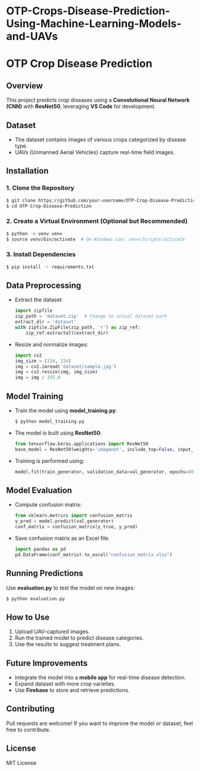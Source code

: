 # OTP-Crops-Disease-Prediction-Using-Machine-Learning-Models-and-UAVs
# OTP Crop Disease Prediction

## Overview

This project predicts crop diseases using a **Convolutional Neural Network (CNN)** with **ResNet50**, leveraging **VS Code** for development.

## Dataset

- The dataset contains images of various crops categorized by disease type.
- UAVs (Unmanned Aerial Vehicles) capture real-time field images.



## Installation

### 1. Clone the Repository

```sh
$ git clone https://github.com/your-username/OTP-Crop-Disease-Prediction.git
$ cd OTP-Crop-Disease-Prediction
```

### 2. Create a Virtual Environment (Optional but Recommended)

```sh
$ python -m venv venv
$ source venv/bin/activate  # On Windows use: venv\Scripts\activate
```

### 3. Install Dependencies

```sh
$ pip install -r requirements.txt
```

## Data Preprocessing

- Extract the dataset:
  ```python
  import zipfile
  zip_path = 'dataset.zip'  # Change to actual dataset path
  extract_dir = 'dataset'
  with zipfile.ZipFile(zip_path, 'r') as zip_ref:
      zip_ref.extractall(extract_dir)
  ```
- Resize and normalize images:
  ```python
  import cv2
  img_size = (224, 224)
  img = cv2.imread('dataset/sample.jpg')
  img = cv2.resize(img, img_size)
  img = img / 255.0
  ```

## Model Training

- Train the model using **model\_training.py**:
  ```sh
  $ python model_training.py
  ```
- The model is built using **ResNet50**:
  ```python
  from tensorflow.keras.applications import ResNet50
  base_model = ResNet50(weights='imagenet', include_top=False, input_shape=(224, 224, 3))
  ```
- Training is performed using:
  ```python
  model.fit(train_generator, validation_data=val_generator, epochs=80)
  ```

## Model Evaluation

- Compute confusion matrix:
  ```python
  from sklearn.metrics import confusion_matrix
  y_pred = model.predict(val_generator)
  conf_matrix = confusion_matrix(y_true, y_pred)
  ```
- Save confusion matrix as an Excel file:
  ```python
  import pandas as pd
  pd.DataFrame(conf_matrix).to_excel("confusion_matrix.xlsx")
  ```

## Running Predictions

Use **evaluation.py** to test the model on new images:

```sh
$ python evaluation.py
```

## How to Use

1. Upload UAV-captured images.
2. Run the trained model to predict disease categories.
3. Use the results to suggest treatment plans.

## Future Improvements

- Integrate the model into a **mobile app** for real-time disease detection.
- Expand dataset with more crop varieties.
- Use **Firebase** to store and retrieve predictions.

## Contributing

Pull requests are welcome! If you want to improve the model or dataset, feel free to contribute.

## License

MIT License

